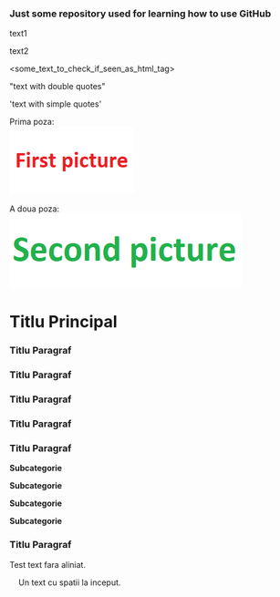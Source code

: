 <h3> Just some repository used for learning how to use GitHub </h3>

text1





text2

<some_text_to_check_if_seen_as_html_tag>

"text with double quotes"

'text with simple quotes'

Prima poza:<br>
<img src='screenshots/01.png'/>

A doua poza:<br>
<img src='screenshots/02.png'/>

<h1>Titlu Principal</h1>

<h3>Titlu Paragraf</h3>

<h3>Titlu Paragraf</h3>

<h3>Titlu Paragraf</h3>

<h3>Titlu Paragraf</h3>

<h3>Titlu Paragraf</h3>

<b>Subcategorie</b>

<b>Subcategorie</b>






<b>Subcategorie</b>

<b>Subcategorie</b>

<h3>Titlu Paragraf</h3>

Test text fara aliniat.

&nbsp;&nbsp;&nbsp; Un text cu spatii la inceput.
